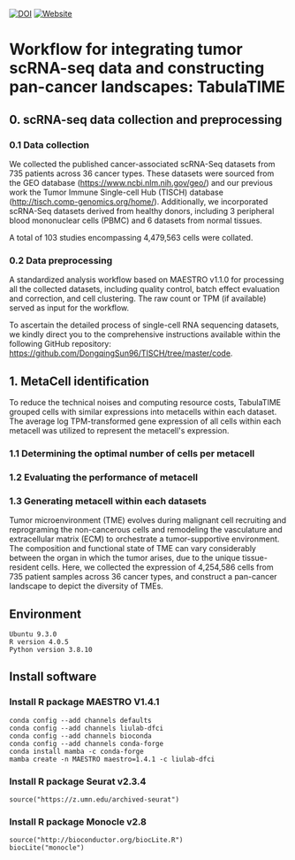<a href=""><img src="" alt="DOI"></a> <a href=""><img src="http://timer2.compbio.cn/TabulaTIME" alt="Website"></a> 
# Workflow for integrating tumor scRNA-seq data and constructing pan-cancer landscapes: TabulaTIME

## 0. scRNA-seq data collection and preprocessing

### 0.1 Data collection

We collected the published cancer-associated scRNA-Seq datasets from 735 patients across 36 cancer types. These datasets were sourced from the GEO database (https://www.ncbi.nlm.nih.gov/geo/) and our previous work the Tumor Immune Single-cell Hub (TISCH) database (http://tisch.comp-genomics.org/home/). Additionally, we incorporated scRNA-Seq datasets derived from healthy donors, including 3 peripheral blood mononuclear cells (PBMC) and 6 datasets from normal tissues.

A total of 103 studies encompassing 4,479,563 cells were collated.

### 0.2 Data preprocessing

A standardized analysis workflow based on MAESTRO v1.1.0 for processing all the collected datasets, including quality control, batch effect evaluation and correction, and cell clustering. The raw count or TPM (if available) served as input for the workflow.  

To ascertain the detailed process of single-cell RNA sequencing datasets, we kindly direct you to the comprehensive instructions available within the following GitHub repository: https://github.com/DongqingSun96/TISCH/tree/master/code.

## 1. MetaCell identification

To reduce the technical noises and computing resource costs, TabulaTIME grouped cells with similar expressions into metacells within each dataset. The average log TPM-transformed gene expression of all cells within each metacell was utilized to represent the metacell's expression.

### 1.1 Determining the optimal number of cells per metacell

### 1.2 Evaluating the performance of metacell

### 1.3 Generating metacell within each datasets

Tumor microenvironment (TME) evolves during malignant cell recruiting and reprograming the non-cancerous cells and remodeling the vasculature and extracellular matrix (ECM) to orchestrate a tumor-supportive environment. The composition and functional state of TME can vary considerably between the organ in which the tumor arises, due to the unique tissue-resident cells. Here, we collected the expression of 4,254,586 cells from 735 patient samples across 36 cancer types, and construct a pan-cancer landscape to depict the diversity of TMEs.
## Environment 
    Ubuntu 9.3.0
    R version 4.0.5	
    Python version 3.8.10	

## Install software
### Install R package MAESTRO V1.4.1
    conda config --add channels defaults
    conda config --add channels liulab-dfci
    conda config --add channels bioconda
    conda config --add channels conda-forge
    conda install mamba -c conda-forge
    mamba create -n MAESTRO maestro=1.4.1 -c liulab-dfci
### Install R package Seurat v2.3.4 	
    source("https://z.umn.edu/archived-seurat")
### Install R package Monocle v2.8 	
    source("http://bioconductor.org/biocLite.R") 
    biocLite("monocle")	

